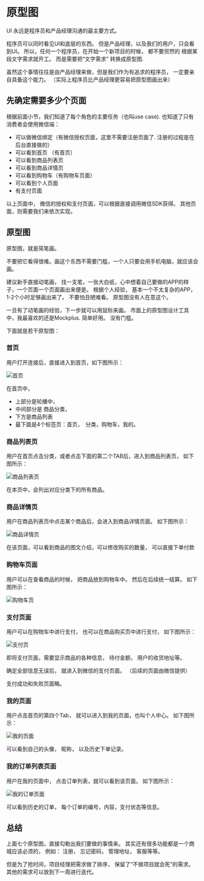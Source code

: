 # 原型图

UI 永远是程序员和产品经理沟通的最主要方式。 

程序员可以同时看见UI和底层的东西。 但是产品经理，以及我们的用户，只会看到UI。 所以，任何一个程序员，在开始一个新项目的时候， 都不要贸然的
根据某段文字需求就开工。 而是需要把“文字需求” 转换成原型图. 
 
虽然这个事情往往是由产品经理来做，但是我们作为有追求的程序员， 一定要亲自具备这个能力。 （实际上程序员比产品经理更容易把原型图画出来）

## 先确定需要多少个页面

根据前面小节，我们知道了每个角色的主要任务（也叫use case). 也知道了只有消费者会使用微信端：

- 可以做微信绑定（有微信授权页面，这里不需要注册页面了. 注册的过程是在后台直接做的）
- 可以看到首页 （有首页）
- 可以看到商品列表页 
- 可以看到商品详情页
- 可以看到购物车（有购物车页面）
- 可以看到个人页面
- 有支付页面

以上页面中， 微信的授权和支付页面，可以根据直接调用微信SDK获得。 其他页面，则需要我们来依次实现。 


## 原型图

原型图，就是简笔画。 

不要把它看得很难。画这个东西不需要门槛，一个人只要会用手机电脑，就应该会画。 

建议新手直接动笔画， 找一支笔，一张大白纸，心中想着自己要做的APP的样子，一个页面一个页面画出来便是。 根据个人经验， 基本一个不太复杂的APP， 1-2个小时足够画出来了。 不要怕丑陋难看。 原型图没有人在意这个。

一旦有了动笔画的经验，下一步就可以用鼠标来画。 市面上的原型图设计工具中，我最喜欢的还是Mockplus. 简单好用。 没有门槛。 

下面就是若干原型图：


### 首页

用户打开连接后，直接进入到首页，如下图所示：

![首页](/images/real_project/mock_index.png)

在首页中， 

- 上部分是轮播中， 
- 中间部分是 商品分类， 
- 下方是商品列表
- 最下面是4个标签页：首页，　分类，购物车，我的。



### 商品列表页

用户在首页点击分类，或者点击下面的第二个TAB后，进入到商品列表页， 如下图所示：

![商品列表页](/images/real_project/mock_category.png)

在本页中，会列出对应分类下的所有商品。 

### 商品详情页

用户在商品列表页中点击某个商品后，会进入到商品详情页面。 如下图所示：

![商品详情页](/images/real_project/mock_item_details.png)


在该页面，可以看到商品的图文介绍，可以修改购买的数量， 可以直接下单付款

### 购物车页面

用户可以在查看商品的时候， 把商品放到购物车中。 然后在后续统一结算。 如下图所示：

![购物车页](/images/real_project/mock_chart.png)

### 支付页面

用户可以在购物车中进行支付， 也可以在商品购买页中进行支付， 如下图所示：

![支付页](/images/real_project/mock_before_pay.png)

即将支付页面，需要显示商品的各种信息， 待付金额， 用户的收货地址等。

确定全部信息无误后， 就进入到微信的支付页面。 （后续的页面由微信提供）

支付成功和失败页面略。 

### 我的页面

用户点击首页的第四个Tab， 就可以进入到我的页面，也叫个人中心。  如下图所示：

![我的页面](/images/real_project/mock_mine.png)

可以看到自己的头像， 昵称， 以及历史下单记录。


### 我的订单列表页面

用户在我的页面中， 点击订单列表，就可以看到该页面。 如下图所示：

![我的订单页面](/images/real_project/mock_my_orders.png)

可以看到历史的订单， 每个订单的编号，内容，支付状态等信息。

## 总结

上面七个原型图，直接勾勒出我们要做的事情来。 其实还有很多功能都是一个商城应该必须的， 例如： 注册， 忘记密码， 管理地址， 客服等等。 

但是为了抢时间，项目经理把需求做了排序， 保留了“不做项目就会死”的需求。  其他的需求可以放到下一周进行迭代。 


